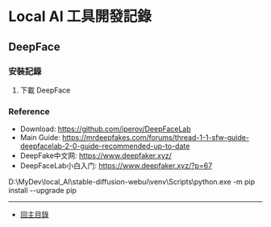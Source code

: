 # Local AI 工具開發記錄

## DeepFace

### 安裝記錄
1. 下載 DeepFace

### Reference
- Download: https://github.com/iperov/DeepFaceLab
- Main Guide: https://mrdeepfakes.com/forums/thread-1-1-sfw-guide-deepfacelab-2-0-guide-recommended-up-to-date
- DeepFake中文网: https://www.deepfaker.xyz/
- DeepFaceLab小白入门: https://www.deepfaker.xyz/?p=67



D:\MyDev\local_AI\stable-diffusion-webui\venv\Scripts\python.exe -m pip install --upgrade pip



---

- [回主目錄](./index.md)

